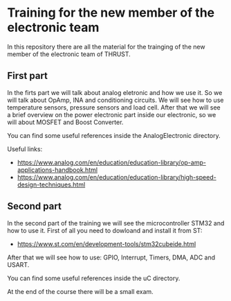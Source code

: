 # Training for the new member of the electronic team

In this repository there are all the material for the trainging of the new member of the electronic team of THRUST.

## First part
In the firts part we will talk about analog eletronic and how we use it. So we will talk about OpAmp, INA and conditioning circuits. We will see how to use temperature sensors, pressure sensors and load cell.
After that we will see a brief overview on the power electronic part inside our electronic, so we will about MOSFET and Boost Converter.

You can find some useful references inside the AnalogElectronic directory.

Useful links:

- https://www.analog.com/en/education/education-library/op-amp-applications-handbook.html
- https://www.analog.com/en/education/education-library/high-speed-design-techniques.html

## Second part
In the second part of the training we will see the microcontroller STM32 and how to use it.
First of all you need to dowloand and install it from ST:
 - https://www.st.com/en/development-tools/stm32cubeide.html

After that we will see how to use: GPIO, Interrupt, Timers, DMA, ADC and USART.

You can find some useful references inside the uC directory.

At the end of the course there will be a small exam.

